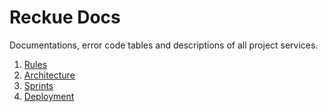 # Reckue Docs
Documentations, error code tables and descriptions of all project services.

1. [Rules](rules/README.md)
2. [Architecture](/architecture/README.md)
3. [Sprints](/sprints/README.md)
4. [Deployment](/deployment/README.md)
